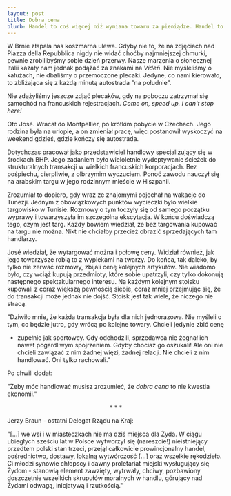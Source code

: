 ```yaml
---
layout: post
title: Dobra cena
blurb: Handel to coś więcej niż wymiana towaru za pieniądze. Handel to specyficzna relacja między ludźmi, którzy chcą obdarzyć się zaufaniem i szacunkiem na tyle, by wspólnie wypracować <i>dobrą cenę</i>.
---
```

W Brnie złapała nas koszmarna ulewa. Gdyby nie to, że na zdjęciach nad Piazza 
della Repubblica nigdy nie widać choćby najmniejszej chmurki, pewnie 
zrobilibyśmy sobie dzień przerwy. Nasze marzenia o słonecznej Italii kazały
nam jednak podążać za znakami na *Vídeň*. Nie myśleliśmy o kałużach, nie
dbaliśmy o przemoczone plecaki. Jedyne, co nami kierowało, to zbliżająca się 
z każdą minutą autostrada "na południe". 

Nie zdążyliśmy jeszcze zdjąć plecaków, gdy na poboczu zatrzymał się samochód
na francuskich rejestracjach. *Come on, speed up. I can't stop here!*

Oto José. Wracał do Montpellier, po krótkim pobycie w Czechach. Jego rodzina 
była na urlopie, a on zmieniał pracę, więc postanowił wyskoczyć na weekend
gdzieś, gdzie kończy się autostrada. 

Dotychczas pracował jako przedstawiciel handlowy specjalizujący się w środkach
BHP. Jego zadaniem było wieloletnie wydeptywanie ścieżek do strukturalnych 
transakcji w wielkich francuskich korporacjach. Bez pośpiechu, cierpliwie, 
z olbrzymim wyczuciem. Ponoć zawodu nauczył się na arabskim targu w jego 
rodzinnym mieście w Hiszpanii. 

Zrozumiał to dopiero, gdy wraz ze znajomymi pojechał na wakacje do Tunezji. 
Jednym z obowiązkowych punktów wycieczki było wielkie targowisko w Tunisie. 
Rozmowy o tym toczyły się od samego początku wyprawy i towarzyszyła im
szczególna ekscytacja. W końcu doświadczą tego, czym jest targ. Każdy bowiem 
wiedział, że bez targowania kupować na targu nie można. 
Nikt nie chciałby przecież obrazić sprzedających tam handlarzy.

José wiedział, że wytargować można i połowę ceny. Widział również, jak 
jego towarzysze robią to z wypiekami na twarzy. Do końca, tak daleko, by
tylko nie zerwać rozmowy, zbijali cenę kolejnych artykułów. Nie wiadomo
było, czy wciąż kupują przedmioty, które sobie upatrzyli, czy tylko dokonują
następnego spektakularnego interesu. Na każdym kolejnym stoisku kupowali
z coraz większą pewnością siebie, coraz mniej przejmując się, że do transakcji
może jednak nie dojść. Stoisk jest tak wiele, że niczego nie stracą. 

"Dziwiło mnie, że każda transakcja była dla nich jednorazowa. Nie myśleli
o tym, co będzie jutro, gdy wrócą po kolejne towary. Chcieli jedynie zbić cenę
- zupełnie jak sportowcy. Gdy odchodzili, sprzedawca nie żegnał ich nawet 
pogardliwym spojrzeniem. Gdyby chociaż go oszukali! Ale oni nie chcieli 
zawiązać z nim żadnej więzi, żadnej relacji. Nie chcieli z nim handlować. 
Oni tylko rachowali."

Po chwili dodał:

"Żeby móc handlować musisz zrozumieć, że *dobra cena* to nie kwestia ekonomii."

<p style="text-align: center">* * *</p>

Jerzy Braun - ostatni Delegat Rządu na Kraj:

"[...] we wsi i w miasteczkach nie ma dziś miejsca dla Żyda. W ciągu ubiegłych
sześciu lat w Polsce wytworzył się (nareszcie!) nieistniejący przedtem 
polski stan trzeci, przejął całkowicie prowincjonalny handel, pośrednictwo, 
dostawy, lokalną wytwórczość [...] oraz wszelkie rękodzieło. Ci młodzi 
synowie chłopscy i dawny proletariat miejski wysługujący się Żydom - 
stanowią element zawzięty, wytrwały, chciwy, pozbawiony doszczętnie 
wszelkich skrupułów moralnych w handlu, górujący nad Żydami odwagą, 
inicjatywą i rzutkością."



